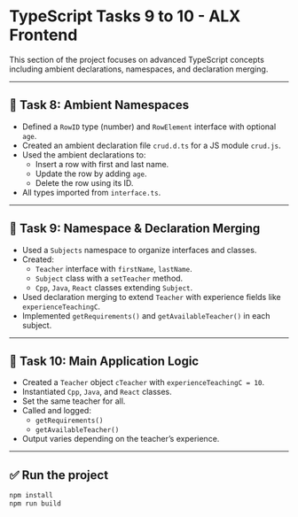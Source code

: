 # TypeScript Tasks 9 to 10 - ALX Frontend

This section of the project focuses on advanced TypeScript concepts including ambient declarations, namespaces, and declaration merging.

---

## 📁 Task 8: Ambient Namespaces

- Defined a `RowID` type (number) and `RowElement` interface with optional `age`.
- Created an ambient declaration file `crud.d.ts` for a JS module `crud.js`.
- Used the ambient declarations to:
  - Insert a row with first and last name.
  - Update the row by adding `age`.
  - Delete the row using its ID.
- All types imported from `interface.ts`.

---

## 📁 Task 9: Namespace & Declaration Merging

- Used a `Subjects` namespace to organize interfaces and classes.
- Created:
  - `Teacher` interface with `firstName`, `lastName`.
  - `Subject` class with a `setTeacher` method.
  - `Cpp`, `Java`, `React` classes extending `Subject`.
- Used declaration merging to extend `Teacher` with experience fields like `experienceTeachingC`.
- Implemented `getRequirements()` and `getAvailableTeacher()` in each subject.

---

## 📁 Task 10: Main Application Logic

- Created a `Teacher` object `cTeacher` with `experienceTeachingC = 10`.
- Instantiated `Cpp`, `Java`, and `React` classes.
- Set the same teacher for all.
- Called and logged:
  - `getRequirements()`
  - `getAvailableTeacher()`
- Output varies depending on the teacher’s experience.

---

## ✅ Run the project

```bash
npm install
npm run build
